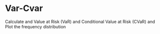 # Var-Cvar
Calculate and Value at Risk (VaR) and Conditional Value at Risk (CVaR) and Plot the frequency distribution
